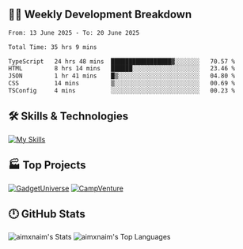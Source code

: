 

## 🧑‍💻 Weekly Development Breakdown

<!--START_SECTION:waka-->

```txt
From: 13 June 2025 - To: 20 June 2025

Total Time: 35 hrs 9 mins

TypeScript   24 hrs 48 mins  █████████████████▓░░░░░░░   70.57 %
HTML         8 hrs 14 mins   ██████░░░░░░░░░░░░░░░░░░░   23.46 %
JSON         1 hr 41 mins    █▒░░░░░░░░░░░░░░░░░░░░░░░   04.80 %
CSS          14 mins         ▒░░░░░░░░░░░░░░░░░░░░░░░░   00.69 %
TSConfig     4 mins          ░░░░░░░░░░░░░░░░░░░░░░░░░   00.23 %
```

<!--END_SECTION:waka-->

## 🛠️ Skills & Technologies

[![My Skills](https://skillicons.dev/icons?i=angular,react,docker,mongodb,nodejs,express,github,bootstrap,prisma,postman,postgres&perline=8)](https://skillicons.dev)

## 🏭 Top Projects

[![GadgetUniverse](https://github-readme-stats.vercel.app/api/pin/?username=aimxnaim&repo=GadgetUniverse&theme=dark)](https://github.com/aimxnaim/GadgetUniverse)
[![CampVenture](https://github-readme-stats.vercel.app/api/pin/?username=aimxnaim&repo=CampVenture&theme=dark)](https://github.com/aimxnaim/CampVenture)

## 🕛 GitHub Stats

![aimxnaim's Stats](https://github-readme-stats.vercel.app/api?username=aimxnaim&theme=tokyonight&show_icons=true&hide_border=true&count_private=true)
![aimxnaim's Top Languages](https://github-readme-stats.vercel.app/api/top-langs/?username=aimxnaim&theme=tokyonight&show_icons=true&hide_border=true&layout=compact)





